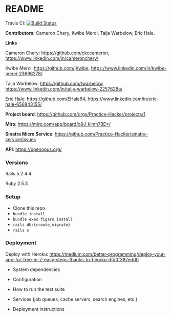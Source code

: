# README

Travis CI: [![Build Status](https://travis-ci.com/Practice-Hacker/main-app.svg?branch=master)](https://travis-ci.com/Practice-Hacker/main-app)


**Contributors:** Cameron Chery, Kwibe Merci, Taija Warbelow, Eric Hale.

**Links** 

Cameron Chery: https://github.com/ckccameron, https://www.linkedin.com/in/cameronchery/

Kwibe Merci: https://github.com/jKwibe, https://www.linkedin.com/in/kwibe-merci-23696278/

Taija Warbelow: https://github.com/twarbelow, https://www.linkedin.com/in/taija-warbelow-2257628a/

Eric Hale: https://github.com/EHale64, https://www.linkedin.com/in/eric-hale-656843155/



**Project board**: https://github.com/orgs/Practice-Hacker/projects/1

**Miro**: https://miro.com/app/board/o9J_klmn78E=/

**Sinatra Micro Service**: https://github.com/Practice-Hacker/sinatra-service/issues

**API**: https://openopus.org/


### Versions

Rails 5.2.4.4

Ruby 2.5.3

### Setup

- Clone this repo
- `bundle install`
- `bundle exec figaro install`
- `rails db:{create,migrate}`
- `rails s`

### Deployment

Deploy with Heroku: https://medium.com/better-programming/deploy-your-app-for-free-in-7-easy-steps-thanks-to-heroku-dfd0f387edd0

* System dependencies

* Configuration

* How to run the test suite

* Services (job queues, cache servers, search engines, etc.)

* Deployment instructions

